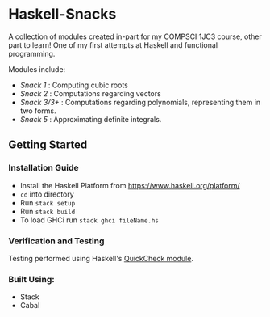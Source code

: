 # Haskell-Snacks

A collection of modules created in-part for my COMPSCI 1JC3 course, other part to learn! One of my first attempts at Haskell and functional programming.

Modules include:
* _Snack 1_ : Computing cubic roots
* _Snack 2_ : Computations regarding vectors
* _Snack 3/3+_ : Computations regarding polynomials, representing them in two forms.
* _Snack 5_ : Approximating definite integrals.

## Getting Started

### Installation Guide

- Install the Haskell Platform from <https://www.haskell.org/platform/>
- ```cd``` into directory
- Run ```stack setup```
- Run ```stack build```
- To load GHCi run ```stack ghci fileName.hs```

### Verification and Testing
Testing performed using Haskell's [QuickCheck module](http://hackage.haskell.org/package/QuickCheck).

### Built Using:
* Stack
* Cabal
